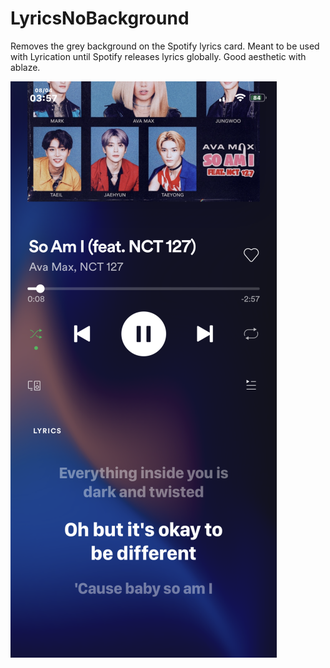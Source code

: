 # LyricsNoBackground

Removes the grey background on the Spotify lyrics card. Meant to be used with Lyrication until Spotify releases lyrics globally. Good aesthetic with ablaze.

<img src="https://github.com/zhenguwu/LyricsNoBackground/blob/master/IMG_2141.png" />

